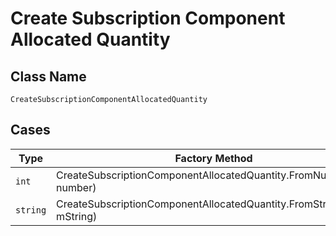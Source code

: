 
# Create Subscription Component Allocated Quantity

## Class Name

`CreateSubscriptionComponentAllocatedQuantity`

## Cases

| Type | Factory Method |
|  --- | --- |
| `int` | CreateSubscriptionComponentAllocatedQuantity.FromNumber(int number) |
| `string` | CreateSubscriptionComponentAllocatedQuantity.FromString(string mString) |


